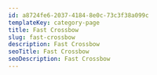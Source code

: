 ```yaml
---
id: a8724fe6-2037-4184-8e0c-73c3f38a099c
templateKey: category-page
title: Fast Crossbow
slug: fast-crossbow
description: Fast Crossbow
seoTitle: Fast Crossbow
seoDescription: Fast Crossbow
---
```

